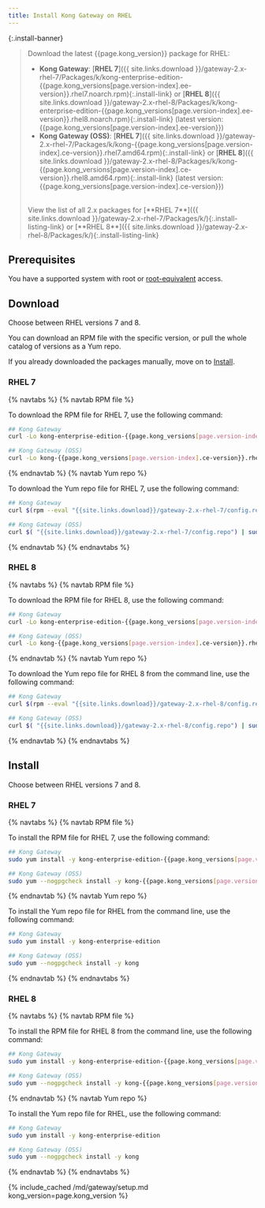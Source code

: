 ```yaml
---
title: Install Kong Gateway on RHEL
---
```


<!-- Banner with links to latest downloads -->
<!-- The install-link and install-listing-link classes are used for tracking, do not remove -->

{:.install-banner}
> Download the latest {{page.kong_version}} package for RHEL:
> * **Kong Gateway**:
> [**RHEL 7**]({{ site.links.download }}/gateway-2.x-rhel-7/Packages/k/kong-enterprise-edition-{{page.kong_versions[page.version-index].ee-version}}.rhel7.noarch.rpm){:.install-link} or
> [**RHEL 8**]({{ site.links.download }}/gateway-2.x-rhel-8/Packages/k/kong-enterprise-edition-{{page.kong_versions[page.version-index].ee-version}}.rhel8.noarch.rpm){:.install-link}
> (latest version: {{page.kong_versions[page.version-index].ee-version}})
> * **Kong Gateway (OSS)**:
> [**RHEL 7**]({{ site.links.download }}/gateway-2.x-rhel-7/Packages/k/kong-{{page.kong_versions[page.version-index].ce-version}}.rhel7.amd64.rpm){:.install-link} or
> [**RHEL 8**]({{ site.links.download }}/gateway-2.x-rhel-8/Packages/k/kong-{{page.kong_versions[page.version-index].ce-version}}.rhel8.amd64.rpm){:.install-link}
> (latest version: {{page.kong_versions[page.version-index].ce-version}})
>
> <br>
> <span class="install-subtitle">View the list of all 2.x packages for
> [**RHEL 7**]({{ site.links.download }}/gateway-2.x-rhel-7/Packages/k/){:.install-listing-link} or
> [**RHEL 8**]({{ site.links.download }}/gateway-2.x-rhel-8/Packages/k/){:.install-listing-link}<span>

## Prerequisites

You have a supported system with root or [root-equivalent](/gateway/{{page.kong_version}}/plan-and-deploy/kong-user) access.


## Download

Choose between RHEL versions 7 and 8.

You can download an RPM file with the specific version, or pull the whole catalog of versions as a Yum repo.

If you already downloaded the packages manually, move on to [Install](#install).

### RHEL 7

{% navtabs %}
{% navtab RPM file %}

To download the RPM file for RHEL 7, use the following command:

```bash
## Kong Gateway
curl -Lo kong-enterprise-edition-{{page.kong_versions[page.version-index].ee-version}}.rhel7.noarch.rpm $( rpm --eval "{{ site.links.download }}/gateway-2.x-rhel-7/Packages/k/kong-enterprise-edition-{{page.kong_versions[page.version-index].ee-version}}.rhel7.noarch.rpm")
```

```bash
## Kong Gateway (OSS)
curl -Lo kong-{{page.kong_versions[page.version-index].ce-version}}.rhel7.amd64.rpm $(rpm --eval "{{ site.links.download }}/gateway-2.x-rhel-7/Packages/k/kong-{{page.kong_versions[page.version-index].ce-version}}.rhel7.amd64.rpm")
```

{% endnavtab %}
{% navtab Yum repo %}

To download the Yum repo file for RHEL 7, use the following command:

```bash
## Kong Gateway
curl $(rpm --eval "{{site.links.download}}/gateway-2.x-rhel-7/config.repo") | sudo tee /etc/yum.repos.d/kong-enterprise-edition.repo
```

```bash
## Kong Gateway (OSS)
curl $( "{{site.links.download}}/gateway-2.x-rhel-7/config.repo") | sudo tee /etc/yum.repos.d/kong.repo
```

{% endnavtab %}
{% endnavtabs %}

### RHEL 8

{% navtabs %}
{% navtab RPM file %}

To download the RPM file for RHEL 8, use the following command:

```bash
## Kong Gateway
curl -Lo kong-enterprise-edition-{{page.kong_versions[page.version-index].ee-version}}.rhel8.noarch.rpm $( rpm --eval "{{ site.links.download }}/gateway-2.x-rhel-8/Packages/k/kong-enterprise-edition-{{page.kong_versions[page.version-index].ee-version}}.rhel8.noarch.rpm")
```

```bash
## Kong Gateway (OSS)
curl -Lo kong-{{page.kong_versions[page.version-index].ce-version}}.rhel8.amd64.rpm $(rpm --eval "{{ site.links.download }}/gateway-2.x-rhel-8/Packages/k/kong-{{page.kong_versions[page.version-index].ce-version}}.rhel8.amd64.rpm")
```

{% endnavtab %}
{% navtab Yum repo %}

To download the Yum repo file for RHEL 8 from the command line, use the following command:

```bash
## Kong Gateway
curl $(rpm --eval "{{site.links.download}}/gateway-2.x-rhel-8/config.repo") | sudo tee /etc/yum.repos.d/kong-enterprise-edition.repo
```

```bash
## Kong Gateway (OSS)
curl $( "{{site.links.download}}/gateway-2.x-rhel-8/config.repo") | sudo tee /etc/yum.repos.d/kong.repo
```

{% endnavtab %}
{% endnavtabs %}

## Install

Choose between RHEL versions 7 and 8.

### RHEL 7

{% navtabs %}
{% navtab RPM file %}

To install the RPM file for RHEL 7, use the following command:

```bash
## Kong Gateway
sudo yum install -y kong-enterprise-edition-{{page.kong_versions[page.version-index].ee-version}}.rhel7.noarch.rpm
```

```bash
## Kong Gateway (OSS)
sudo yum --nogpgcheck install -y kong-{{page.kong_versions[page.version-index].ce-version}}.rhel7.amd64.rpm
```

{% endnavtab %}
{% navtab Yum repo %}

To install the Yum repo file for RHEL from the command line, use the following command:

```bash
## Kong Gateway
sudo yum install -y kong-enterprise-edition
```

```bash
## Kong Gateway (OSS)
sudo yum --nogpgcheck install -y kong
```

{% endnavtab %}
{% endnavtabs %}

### RHEL 8

{% navtabs %}
{% navtab RPM file %}

To install the RPM file for RHEL 8 from the command line, use the following command:

```bash
## Kong Gateway
sudo yum install -y kong-enterprise-edition-{{page.kong_versions[page.version-index].ee-version}}.rhel8.noarch.rpm
```

```bash
## Kong Gateway (OSS)
sudo yum --nogpgcheck install -y kong-{{page.kong_versions[page.version-index].ce-version}}.rhel8.amd64.rpm
```

{% endnavtab %}
{% navtab Yum repo %}

To install the Yum repo file for RHEL, use the following command:

```bash
## Kong Gateway
sudo yum install -y kong-enterprise-edition
```

```bash
## Kong Gateway (OSS)
sudo yum --nogpgcheck install -y kong
```

{% endnavtab %}
{% endnavtabs %}


<!-- Setup content shared between all Linux installation topics: Amazon Linux, CentOS, Ubuntu, and RHEL.
Includes the following sections: Setup configs, Using a database, Using a yaml declarative config file,
Using a yaml declarative config file, Verify install, Enable and configure Kong Manager, Enable Dev Portal,
Support, and Next Steps.

Located in the app/_includes/md/gateway folder.

See https://docs.konghq.com/contributing/includes/ for more information about using includes in this project.
-->

{% include_cached /md/gateway/setup.md kong_version=page.kong_version %}
